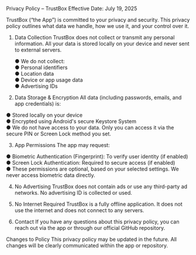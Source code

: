 Privacy Policy – TrustBox
Effective Date: July 19, 2025

TrustBox (“the App”) is committed to your privacy and security. This privacy policy outlines what data we handle, how we use it, and your control over it.

1. Data Collection
TrustBox does not collect or transmit any personal information. All your data is stored locally on your device and never sent to external servers.

   ● We do not collect:<br>
   ● Personal identifiers<br>
   ● Location data<br>
   ● Device or app usage data<br>
   ● Advertising IDs<br>

3. Data Storage & Encryption
All data (including passwords, emails, and app credentials) is:

  ● Stored locally on your device<br>
  ● Encrypted using Android's secure Keystore System<br>
  ● We do not have access to your data. Only you can access it via the secure PIN or Screen Lock method you set.<br>
  
3. App Permissions
The app may request:

  ● Biometric Authentication (Fingerprint): To verify user identity (if enabled)<br>
  ● Screen Lock Authentication: Required to secure access (if enabled)<br>
  ● These permissions are optional, based on your selected settings. We never access biometric data directly.<br>

4. No Advertising
TrustBox does not contain ads or use any third-party ad networks. No advertising ID is collected or used.

5. No Internet Required
TrustBox is a fully offline application. It does not use the internet and does not connect to any servers.

6. Contact
If you have any questions about this privacy policy, you can reach out via the app or through our official GitHub repository.

Changes to Policy
This privacy policy may be updated in the future. All changes will be clearly communicated within the app or repository.
